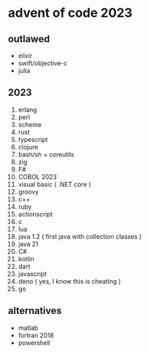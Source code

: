 # advent of code 2023

## outlawed

- elixir
- swift/objective-c
- julia

## 2023

1. erlang
2. perl
3. scheme
4. rust
5. typescript
6. clojure
7. bash/sh + coreutils
8. zig
9. F#
10. COBOL 2023
11. visual basic ( .NET core )
12. groovy
13. c++
14. ruby
15. actionscript
16. c
17. lua
18. java 1.2 ( first java with collection classes )
19. java 21
20. C#
21. kotlin
22. dart
23. javascript
24. deno ( yes, I know this is cheating )
25. go

## alternatives

- matlab
- fortran 2018
- powershell